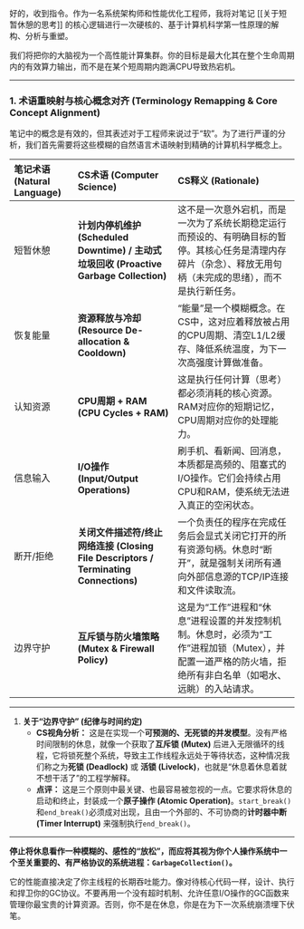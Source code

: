好的，收到指令。作为一名系统架构师和性能优化工程师，我将对笔记 [[关于短暂休憩的思考]] 的核心逻辑进行一次硬核的、基于计算机科学第一性原理的解构、分析与重塑。

我们将把你的大脑视为一个高性能计算集群。你的目标是最大化其在整个生命周期内的有效算力输出，而不是在某个短周期内跑满CPU导致热宕机。

---

### **1. 术语重映射与核心概念对齐 (Terminology Remapping & Core Concept Alignment)**

笔记中的概念是有效的，但其表述对于工程师来说过于“软”。为了进行严谨的分析，我们首先需要将这些模糊的自然语言术语映射到精确的计算机科学概念上。

| 笔记术语 (Natural Language) | CS术语 (Computer Science) | CS释义 (Rationale) |
| :--- | :--- | :--- |
| 短暂休憩 | **计划内停机维护 (Scheduled Downtime) / 主动式垃圾回收 (Proactive Garbage Collection)** | 这不是一次意外宕机，而是一次为了系统长期稳定运行而预设的、有明确目标的暂停。其核心任务是清理内存碎片（杂念）、释放无用句柄（未完成的思绪），而不是执行新任务。 |
| 恢复能量 | **资源释放与冷却 (Resource De-allocation & Cooldown)** | “能量”是一个模糊概念。在CS中，这对应着释放被占用的CPU周期、清空L1/L2缓存、降低系统温度，为下一次高强度计算做准备。 |
| 认知资源 | **CPU周期 + RAM (CPU Cycles + RAM)** | 这是执行任何计算（思考）都必须消耗的核心资源。RAM对应你的短期记忆，CPU周期对应你的处理能力。 |
| 信息输入 | **I/O操作 (Input/Output Operations)** | 刷手机、看新闻、回消息，本质都是高频的、阻塞式的I/O操作。它们会持续占用CPU和RAM，使系统无法进入真正的空闲状态。 |
| 断开/拒绝 | **关闭文件描述符/终止网络连接 (Closing File Descriptors / Terminating Connections)** | 一个负责任的程序在完成任务后会显式关闭它打开的所有资源句柄。休息时“断开”，就是强制关闭所有通向外部信息源的TCP/IP连接和文件读取流。 |
| 边界守护 | **互斥锁与防火墙策略 (Mutex & Firewall Policy)** | 这是为“工作”进程和“休息”进程设置的并发控制机制。休息时，必须为“工作”进程加锁（Mutex），并配置一道严格的防火墙，拒绝所有非白名单（如喝水、远眺）的入站请求。 |

---


1.  **关于“边界守护” (纪律与时间约定)**
    *   **CS视角分析：** 这是在实现一个**可预测的、无死锁的并发模型**。没有严格时间限制的休息，就像一个获取了**互斥锁 (Mutex)** 后进入无限循环的线程，它将锁死整个系统，导致主工作线程永远处于等待状态，这种情况我们称之为**死锁 (Deadlock)** 或 **活锁 (Livelock)**，也就是“休息着休息着就不想干活了”的工程学解释。
    *   **点评：** 这是三个原则中最关键、也最容易被忽视的一点。它要求将休息的启动和终止，封装成一个**原子操作 (Atomic Operation)**。`start_break()`和`end_break()`必须成对出现，且由一个外部的、不可协商的**计时器中断 (Timer Interrupt)** 来强制执行`end_break()`。

---



**停止将休息看作一种模糊的、感性的“放松”，而应将其视为你个人操作系统中一个至关重要的、有严格协议的系统进程：`GarbageCollection()`。**

它的性能直接决定了你主线程的长期吞吐能力。像对待核心代码一样，设计、执行和捍卫你的GC协议。不要再用一个没有超时机制、允许任意I/O操作的GC函数来管理你最宝贵的计算资源。否则，你不是在休息，你是在为下一次系统崩溃埋下伏笔。